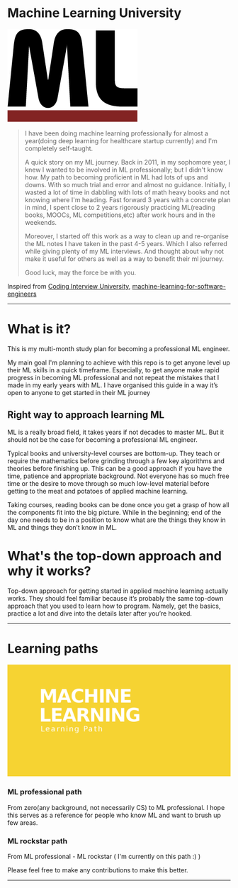# Machine Learning University

![Machine learning image](https://github.com/iamsiva11/Big-Notebook-of-MachineLearning/blob/master/img/mld-logo2.png)

> I have been doing machine learning professionally for almost a year(doing deep learning for healthcare startup currently) and I'm completely self-taught.
> 
> A quick story on my ML journey. Back in 2011, in my sophomore year, I knew I wanted to be involved in ML professionally; but I didn't know how. My path to becoming proficient in ML had lots of ups and downs. With so much trial and error and almost no guidance. Initially, I wasted a lot of time in dabbling with lots of math heavy books and not knowing where I'm heading. Fast forward 3 years with a concrete plan in mind, I spent close to 2 years rigorously practicing ML(reading books, MOOCs, ML competitions,etc) after work hours and in the weekends.
> 
> Moreover, I started off this work as a way to clean up and re-organise the ML notes I have taken in the past 4-5 years. Which I also referred while giving plenty of my ML interviews. And thought about why not make it useful for others as well as a way to benefit their ml journey.
> 
> Good luck, may the force be with you.



Inspired from  [Coding Interview University](https://github.com/jwasham/coding-interview-university), [machine-learning-for-software-engineers](https://github.com/ZuzooVn/machine-learning-for-software-engineers)

---

# What is it?

This is my multi-month study plan for becoming a professional ML engineer.

My main goal I'm planning to achieve with this repo is to get anyone level up their ML skills in a quick timeframe. Especially, to get anyone make rapid progress in becoming ML professional and not repeat the mistakes that I made in my early years with ML. I have organised this guide in a way it’s open to anyone to get started in their ML journey

## Right way to approach learning ML

ML is a really broad field, it takes years if not decades to master ML. But it should not be the case for becoming a professional ML engineer.

Typical books and university-level courses are bottom-up. They teach or require the mathematics before grinding through a few key algorithms and theories before finishing up. This can be a good approach if you have the time, patience and appropriate background. Not everyone has so much free time or the desire to move through so much low-level material before getting to the meat and potatoes of applied machine learning.

Taking courses, reading books can be done once you get a grasp of how all the components fit into the big picture. While in the beginning; end of the day one needs to be in a position to know what are the things they know in ML and things they don’t know in ML.

# What's the top-down approach and why it works?

Top-down approach for getting started in applied machine learning actually works. They should feel familiar because it’s probably the same top-down approach that you used to learn how to program. Namely, get the basics, practice a lot and dive into the details later after you’re hooked.

---

# Learning paths

![ML learning path](https://github.com/iamsiva11/Big-Notebook-of-MachineLearning/blob/master/img/1*XZud2LX7hDGWMbGk4ukQfg.png)


### ML professional path  

From zero(any background, not necessarily CS) to ML professional. I hope this serves as a reference for people who know ML and want to brush up few areas.

### ML rockstar path

From ML professional - ML rockstar ( I'm currently on this path :) )

Please feel free to make any contributions to make this better.

---
